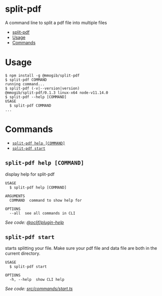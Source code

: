 # split-pdf

A command line to split a pdf file into multiple files

<!-- toc -->
* [split-pdf](#split-pdf)
* [Usage](#usage)
* [Commands](#commands)
<!-- tocstop -->

# Usage

<!-- usage -->
```sh-session
$ npm install -g @mmogib/split-pdf
$ split-pdf COMMAND
running command...
$ split-pdf (-v|--version|version)
@mmogib/split-pdf/0.1.3 linux-x64 node-v11.14.0
$ split-pdf --help [COMMAND]
USAGE
  $ split-pdf COMMAND
...
```
<!-- usagestop -->

# Commands

<!-- commands -->
* [`split-pdf help [COMMAND]`](#split-pdf-help-command)
* [`split-pdf start`](#split-pdf-start)

## `split-pdf help [COMMAND]`

display help for split-pdf

```
USAGE
  $ split-pdf help [COMMAND]

ARGUMENTS
  COMMAND  command to show help for

OPTIONS
  --all  see all commands in CLI
```

_See code: [@oclif/plugin-help](https://github.com/oclif/plugin-help/blob/v2.2.1/src/commands/help.ts)_

## `split-pdf start`

starts splitting your file. Make sure your pdf file and data file are both in the current directory.

```
USAGE
  $ split-pdf start

OPTIONS
  -h, --help  show CLI help
```

_See code: [src/commands/start.ts](https://github.com/mmogib/split-pdf/blob/v0.1.3/src/commands/start.ts)_
<!-- commandsstop -->
